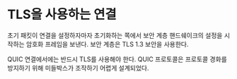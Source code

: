 <!--
# Connections use TLS

Immediately after the initial packet setting up a connection, the initiator
sends a crypto frame that starts setting up the secure layer handshake. The
security layer uses TLS 1.3 security.

There is no way to opt-out or avoid using TLS for a QUIC connection. The
protocol is designed to be hard for middle-boxes to tamper with, in order
to help prevent ossification of the protocol.
-->

# TLS을 사용하는 연결

초기 패킷이 연결을 설정하자마자 초기화하는 쪽에서 보안 계층 핸드쉐이크의 설정을 시작하는
암호화 프레임을 보낸다. 보안 계층은 TLS 1.3 보안을 사용한다.

QUIC 연결에서에는 반드시 TLS를 사용해야 한다. QUIC 프로토콜은 프로토콜 경화를 방지하기 위해
미들박스가 조작하기 어렵게 설계되었다.
